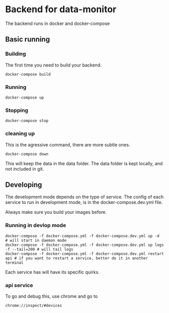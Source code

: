 # Backend for data-monitor

The backend runs in docker and docker-compose

## Basic running
### Building

The first time you need to build your backend.
```
docker-compose build
```

### Running
```
docker-compose up
```

### Stopping
```
docker-compose stop
```

### cleaning up

This is the agressive command, there are more subtle ones.
```
docker-compose down
```
This will keep the data in the data folder.
The data folder is kept locally, and not included in git.


## Developing

The development mode depends on the type of service. The config of each service to run in development mode, is in the docker-compose.dev.yml file.

Always make sure you build your images before.

### Running in devlop mode
```
docker-compose -f docker-compose.yml -f docker-compose.dev.yml up -d  # will start in daemon mode
docker-compose -f docker-compose.yml -f docker-compose.dev.yml up logs -f --tail=200 # will tail logs
docker-compose -f docker-compose.yml -f docker-compose.dev.yml restart api # if you want to restart a service, better do it in another terminal
```

Each service has will have its specific quirks.

### api service
To go and debug this, use chrome and go to
```
chrome://inspect/#devices
```